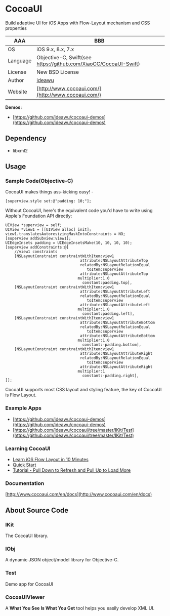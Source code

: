 # CocoaUI

Build adaptive UI for iOS Apps with Flow-Layout mechanism and CSS properties

| AAA | BBB |
| ----| --- |
| OS | iOS 9.x, 8.x, 7.x |
| Language | Objective-C, Swift(see https://github.com/XiaoCC/CocoaUI-Swift) |
| License | New BSD License |
| Author | [ideawu](http://www.ideawu.net/) |
| Website | [http://www.cocoaui.com/](http://www.cocoaui.com/) |


__Demos:__
 * [https://github.com/ideawu/cocoaui-demos](https://github.com/ideawu/cocoaui-demos)

## Dependency

 * libxml2
 
## Usage

### Sample Code(Objective-C)

CocoaUI makes things ass-kicking easy! -

	[superview.style set:@"padding: 10;"];

Without CocoaUI, here's the equivalent code you'd have to write using Apple's Foundation API directly:

	UIView *superview = self;
	UIView *view1 = [[UIView alloc] init];
	view1.translatesAutoresizingMaskIntoConstraints = NO;
	[superview addSubview:view1];
	UIEdgeInsets padding = UIEdgeInsetsMake(10, 10, 10, 10);
	[superview addConstraints:@[
	    //view1 constraints
	    [NSLayoutConstraint constraintWithItem:view1
	                                 attribute:NSLayoutAttributeTop
	                                 relatedBy:NSLayoutRelationEqual
	                                    toItem:superview
	                                 attribute:NSLayoutAttributeTop
	                                multiplier:1.0
	                                  constant:padding.top],
	    [NSLayoutConstraint constraintWithItem:view1
	                                 attribute:NSLayoutAttributeLeft
	                                 relatedBy:NSLayoutRelationEqual
	                                    toItem:superview
	                                 attribute:NSLayoutAttributeLeft
	                                multiplier:1.0
	                                  constant:padding.left],
	    [NSLayoutConstraint constraintWithItem:view1
	                                 attribute:NSLayoutAttributeBottom
	                                 relatedBy:NSLayoutRelationEqual
	                                    toItem:superview
	                                 attribute:NSLayoutAttributeBottom
	                                multiplier:1.0
	                                  constant:-padding.bottom],
	    [NSLayoutConstraint constraintWithItem:view1
	                                 attribute:NSLayoutAttributeRight
	                                 relatedBy:NSLayoutRelationEqual
	                                    toItem:superview
	                                 attribute:NSLayoutAttributeRight
	                                multiplier:1
	                                  constant:-padding.right],
	]];

CocoaUI supports most CSS layout and styling feature, the key of CocoaUI is Flow Layout.

### Example Apps

 * [https://github.com/ideawu/cocoaui-demos](https://github.com/ideawu/cocoaui-demos)
 * [https://github.com/ideawu/cocoaui/tree/master/IKit/Test](https://github.com/ideawu/cocoaui/tree/master/IKit/Test)

### Learning CocoaUI

 * [Learn iOS Flow Layout in 10 Minutes](http://www.cocoaui.com/en/docs/flowlayout)
 * [Quick Start](http://www.cocoaui.com/en/docs/quickstart)
 * [Tutorial - Pull Down to Refresh and Pull Up to Load More](http://www.cocoaui.com/en/docs/examples/pullToRefresh)

### Documentation

[http://www.cocoaui.com/en/docs](http://www.cocoaui.com/en/docs)


## About Source Code

### IKit

The CocoaUI library.

### IObj

A dynamic JSON object/model library for Objective-C.

### Test

Demo app for CocoaUI

### CocoaUIViewer

A __What You See Is What You Get__ tool helps you easily develop XML UI.
